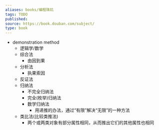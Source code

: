 ```yaml
---
aliases: books/编程珠玑
tags: TODO
published: 
source: https://book.douban.com/subject/
type: book
---
```


- demonstration method
  - 逻辑学/数学
  - 综合法
    - 由因到果
  - 分析法
    - 执果索因
  - 反证法
  - 归纳法
    - 不完全归纳法
    - 完全(枚举)归纳法
    - 数学归纳法
      - 用递推的办法，通过“有限”解决“无限”的一种方法
  - 类比法(比较类推法)
    - 两个或两类对象有部分属性相同，从而推出它们的其他属性也相同